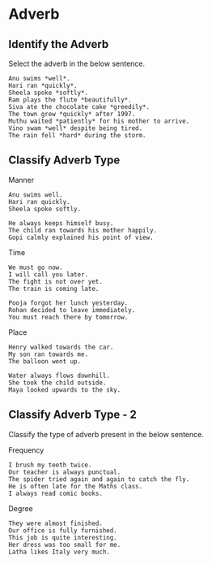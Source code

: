 # Adverb

## Identify the Adverb

Select the adverb in the below sentence.

```
Anu swims *well*.
Hari ran *quickly*.
Sheela spoke *softly*.
Ram plays the flute *beautifully*.
Siva ate the chocolate cake *greedily*.
The town grew *quickly* after 1997.
Muthu waited *patiently* for his mother to arrive.
Vino swam *well* despite being tired.
The rain fell *hard* during the storm.
```

## Classify Adverb Type

Manner

```
Anu swims well.
Hari ran quickly.
Sheela spoke softly.

He always keeps himself busy.
The child ran towards his mother happily.
Gopi calmly explained his point of view.

```

Time

```
We must go now.
I will call you later.
The fight is not over yet.
The train is coming late.

Pooja forgot her lunch yesterday.
Rohan decided to leave immediately.
You must reach there by tomorrow.

```

Place

```
Henry walked towards the car.
My son ran towards me.
The balloon went up.

Water always flows downhill.
She took the child outside.
Maya looked upwards to the sky.
```

## Classify Adverb Type - 2

Classify the type of adverb present in the below sentence.

Frequency

```
I brush my teeth twice.
Our teacher is always punctual.
The spider tried again and again to catch the fly.
He is often late for the Maths class.
I always read comic books.
```

Degree

```
They were almost finished.
Our office is fully furnished.
This job is quite interesting.
Her dress was too small for me.
Latha likes Italy very much.
```

